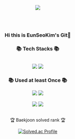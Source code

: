 <div align = "center">
	<img src="https://capsule-render.vercel.app/api?type=waving&color=auto&height=200&section=header&text=Daneng4%20Github!&fontSize=90" />	


<br><br>
  ### Hi this is EunSeoKim's Git👋

  ### 📚 Tech Stacks 📚
  <br>
   
  <img src="https://img.shields.io/badge/Python-green?style=flat&logo=Python&logoColor=white"/>
  <img src="https://img.shields.io/badge/Java-blue?style=flat&logo=Java&logoColor=white"/>

  <br>	

### 📚 Used at least Once  📚

  <img src="https://img.shields.io/badge/c-007396?style=for-the-badge&logo=c&logoColor=white"> 
  <img src="https://img.shields.io/badge/ApacheTomcat-3776AB?style=for-the-badge&logo=Apache&logoColor=white"> 

<br>
<br>

<img src="https://github-readme-stats.vercel.app/api/top-langs/?username=daneng4&layout=compact">
<img src="https://github-readme-stats.vercel.app/api?username=daneng4&show_icons=true">
  <br>
  <br>
 <p>🏆 Baekjoon solved rank 🏆</p>
	
[![Solved.ac Profile](http://mazassumnida.wtf/api/v2/generate_badge?boj=daneng4)](https://solved.ac/daneng4)
  <br>
  <br>
  

</div>
